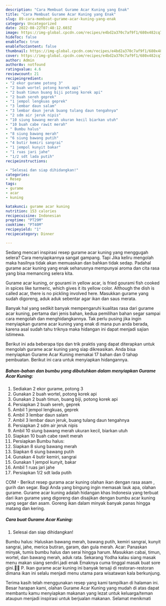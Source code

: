 ```yaml
---
description: "Cara Membuat Gurame Acar Kuning yang Enak"
title: "Cara Membuat Gurame Acar Kuning yang Enak"
slug: 89-cara-membuat-gurame-acar-kuning-yang-enak
category: Uncategorized
date: 2022-08-22T07:48:12.603Z
image: https://img-global.cpcdn.com/recipes/e4bd2a370c7af9f1/680x482cq70/gurame-acar-kuning-foto-resep-utama.jpg
hideToc: false
enableToc: true
enableTocContent: false
thumbnail: https://img-global.cpcdn.com/recipes/e4bd2a370c7af9f1/680x482cq70/gurame-acar-kuning-foto-resep-utama.jpg
cover: https://img-global.cpcdn.com/recipes/e4bd2a370c7af9f1/680x482cq70/gurame-acar-kuning-foto-resep-utama.jpg
author: Admin
authorAv: notfound
ratingvalue: 4.6
reviewcount: 21
recipeingredient:
- "2 ekor gurame potong 3"
- "2 buah wortel potong korek api"
- "2 buah timun buang biji potong korek api"
- "2 buah sereh geprek"
- "1 jempol lengkuas geprek"
- "3 lembar daun salam"
- "3 lembar daun jeruk buang tulang daun tengahnya"
- "2 sdm air jeruk nipis"
- "10 siung bawang merah ukuran kecil biarkan utuh"
- "10 buah cabe rawit merah"
- " Bumbu halus"
- "8 siung bawang merah"
- "6 siung bawang putih"
- "4 butir kemiri sangrai"
- "1 jempol kunyit bakar"
- "1 ruas jari jahe"
- "1/2 sdt lada putih"
recipeinstructions:

- "Selesai dan siap dihidangkan!"
categories:
- Resep
tags:
- gurame
- acar
- kuning

katakunci: gurame acar kuning 
nutrition: 153 calories
recipecuisine: Indonesian
preptime: "PT29M"
cooktime: "PT40M"
recipeyield: "1"
recipecategory: Dinner

---
```



Sedang mencari inspirasi resep gurame acar kuning yang menggugah selera? Cara menyiapkannya sangat gampang. Tapi Jika keliru mengolah maka hasilnya tidak akan memuaskan dan bahkan tidak sedap. Padahal gurame acar kuning yang enak seharusnya mempunyai aroma dan cita rasa yang bisa memancing selera kita.


Gurame acar kuning, or gourami in yellow acar, is fried gourami fish cooked in spices like turmeric, which gives it its yellow color. Although the dish is called acar, there is no pickling involved here. Masukkan gurame yang sudah digoreng, aduk aduk sebentar agar ikan dan saus merata.

Banyak hal yang sedikit banyak mempengaruhi kualitas rasa dari gurame acar kuning, pertama dari jenis bahan, kedua pemilihan bahan segar sampai cara mengolah dan menghidangkannya. Tak perlu pusing jika ingin menyiapkan gurame acar kuning yang enak di mana pun anda berada, karena asal sudah tahu triknya maka hidangan ini dapat menjadi sajian istimewa.


Berikut ini ada beberapa tips dan trik praktis yang dapat diterapkan untuk mengolah gurame acar kuning yang siap dikreasikan. Anda bisa menyiapkan Gurame Acar Kuning memakai 17 bahan dan 0 tahap pembuatan. Berikut ini cara untuk menyiapkan hidangannya.

<!--inarticleads1-->

##### Bahan-bahan dan bumbu yang dibutuhkan dalam menyiapkan Gurame Acar Kuning:

1. Sediakan 2 ekor gurame, potong 3
1. Gunakan 2 buah wortel, potong korek api
1. Gunakan 2 buah timun, buang biji, potong korek api
1. Persiapkan 2 buah sereh, geprek
1. Ambil 1 jempol lengkuas, geprek
1. Ambil 3 lembar daun salam
1. Ambil 3 lembar daun jeruk, buang tulang daun tengahnya
1. Persiapkan 2 sdm air jeruk nipis
1. Ambil 10 siung bawang merah ukuran kecil, biarkan utuh
1. Siapkan 10 buah cabe rawit merah
1. Persiapkan  Bumbu halus:
1. Siapkan 8 siung bawang merah
1. Siapkan 6 siung bawang putih
1. Gunakan 4 butir kemiri, sangrai
1. Gunakan 1 jempol kunyit, bakar
1. Ambil 1 ruas jari jahe
1. Persiapkan 1/2 sdt lada putih


COM - Berikut resep gurama acar kuning olahan ikan dengan rasa asam , gurih dan segar. Bagi Anda yang bingung ingin memasak lauk apa, olahan gurame. Gurame acar kuning adalah hidangan khas Indonesia yang terbuat dari ikan gurame yang digoreng dan disajikan dengan bumbu acar kuning yang segar dan asam. Goreng ikan dalam minyak banyak panas hingga matang dan kering. 

<!--inarticleads2-->

##### Cara buat Gurame Acar Kuning:


1. Selesai dan siap dihidangkan!

Bumbu halus: Haluskan bawang merah, bawang putih, kemiri sangrai, kunyit sangrai, jahe, merica butiran, garam, dan gula merah. Acar: Panaskan minyak, tumis bumbu halus dan serai hingga harum. Masukkan cabai, timun, wortel, dan bawang merah, aduk rata. Sekarang Yodha kalau siang masak menu makan siang sendiri.jadi enak Emaknya cuma tinggal masak buat sore gini.🤣🤣 P. Ikan gurame acar kuning ini banyak tersaji di restoran-restoran dimana ikan ini selalu menjadi menu utama para wisatawan kala berkunjung. 

Terima kasih telah menggunakan resep yang kami tampilkan di halaman ini. Besar harapan kami, olahan Gurame Acar Kuning yang mudah di atas dapat membantu kamu menyiapkan makanan yang lezat untuk keluarga/teman ataupun menjadi inspirasi untuk berjualan makanan. Selamat menikmati
